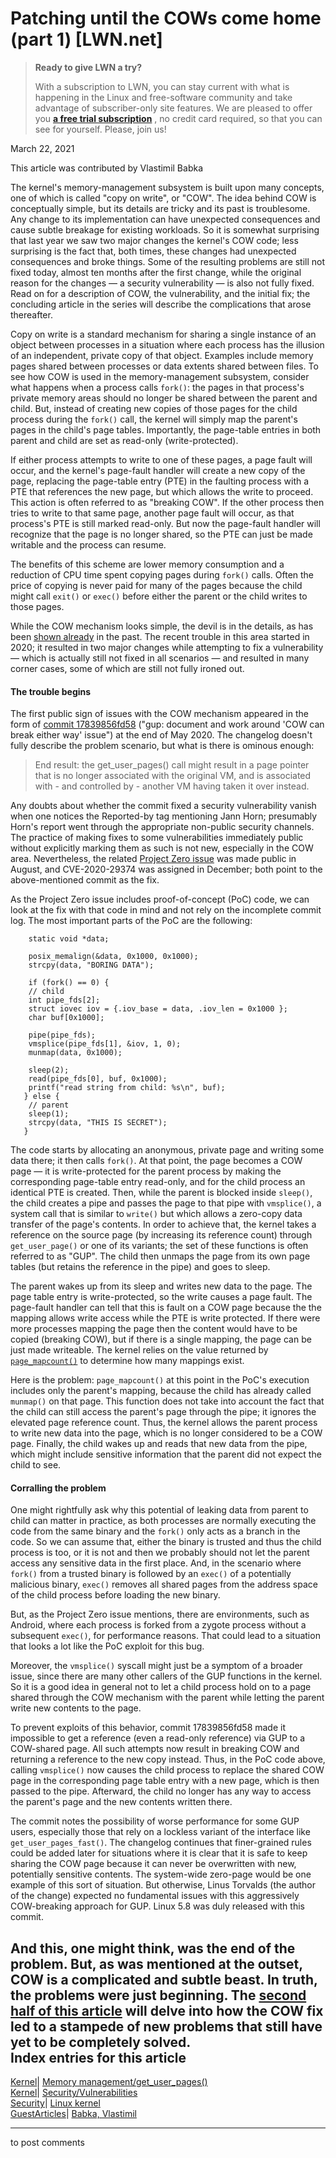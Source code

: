 # Patching until the COWs come home (part 1) [LWN.net]

> **Ready to give LWN a try?**
> 
> With a subscription to LWN, you can stay current with what is happening in the Linux and free-software community and take advantage of subscriber-only site features. We are pleased to offer you **[a free trial subscription](https://lwn.net/Promo/nst-trial/claim)** , no credit card required, so that you can see for yourself. Please, join us! 

March 22, 2021

This article was contributed by Vlastimil Babka

The kernel's memory-management subsystem is built upon many concepts, one of which is called "copy on write", or "COW". The idea behind COW is conceptually simple, but its details are tricky and its past is troublesome. Any change to its implementation can have unexpected consequences and cause subtle breakage for existing workloads. So it is somewhat surprising that last year we saw two major changes the kernel's COW code; less surprising is the fact that, both times, these changes had unexpected consequences and broke things. Some of the resulting problems are still not fixed today, almost ten months after the first change, while the original reason for the changes — a security vulnerability — is also not fully fixed. Read on for a description of COW, the vulnerability, and the initial fix; the concluding article in the series will describe the complications that arose thereafter. 

Copy on write is a standard mechanism for sharing a single instance of an object between processes in a situation where each process has the illusion of an independent, private copy of that object. Examples include memory pages shared between processes or data extents shared between files. To see how COW is used in the memory-management subsystem, consider what happens when a process calls `fork()`: the pages in that process's private memory areas should no longer be shared between the parent and child. But, instead of creating new copies of those pages for the child process during the `fork()` call, the kernel will simply map the parent's pages in the child's page tables. Importantly, the page-table entries in both parent and child are set as read-only (write-protected). 

If either process attempts to write to one of these pages, a page fault will occur, and the kernel's page-fault handler will create a new copy of the page, replacing the page-table entry (PTE) in the faulting process with a PTE that references the new page, but which allows the write to proceed. This action is often referred to as "breaking COW". If the other process then tries to write to that same page, another page fault will occur, as that process's PTE is still marked read-only. But now the page-fault handler will recognize that the page is no longer shared, so the PTE can just be made writable and the process can resume. 

The benefits of this scheme are lower memory consumption and a reduction of CPU time spent copying pages during `fork()` calls. Often the price of copying is never paid for many of the pages because the child might call `exit()` or `exec()` before either the parent or the child writes to those pages. 

While the COW mechanism looks simple, the devil is in the details, as has been [shown already](/Articles/704231/) in the past. The recent trouble in this area started in 2020; it resulted in two major changes while attempting to fix a vulnerability — which is actually still not fixed in all scenarios — and resulted in many corner cases, some of which are still not fully ironed out. 

#### The trouble begins

The first public sign of issues with the COW mechanism appeared in the form of [commit 17839856fd58](https://git.kernel.org/linus/17839856fd58) ("gup: document and work around 'COW can break either way' issue") at the end of May 2020. The changelog doesn't fully describe the problem scenario, but what is there is ominous enough: 

> End result: the get_user_pages() call might result in a page pointer that is no longer associated with the original VM, and is associated with - and controlled by - another VM having taken it over instead. 

Any doubts about whether the commit fixed a security vulnerability vanish when one notices the Reported-by tag mentioning Jann Horn; presumably Horn's report went through the appropriate non-public security channels. The practice of making fixes to some vulnerabilities immediately public without explicitly marking them as such is not new, especially in the COW area. Nevertheless, the related [Project Zero issue](https://bugs.chromium.org/p/project-zero/issues/detail?id=2045) was made public in August, and CVE-2020-29374 was assigned in December; both point to the above-mentioned commit as the fix. 

As the Project Zero issue includes proof-of-concept (PoC) code, we can look at the fix with that code in mind and not rely on the incomplete commit log. The most important parts of the PoC are the following: 
    
    
        static void *data;
    
        posix_memalign(&data, 0x1000, 0x1000);
        strcpy(data, "BORING DATA");
    
        if (fork() == 0) {
    	// child
    	int pipe_fds[2];
    	struct iovec iov = {.iov_base = data, .iov_len = 0x1000 };
    	char buf[0x1000];
    
    	pipe(pipe_fds);
    	vmsplice(pipe_fds[1], &iov, 1, 0);
    	munmap(data, 0x1000);
    
    	sleep(2);
    	read(pipe_fds[0], buf, 0x1000);
    	printf("read string from child: %s\n", buf);
       } else {
    	// parent
    	sleep(1);
    	strcpy(data, "THIS IS SECRET");
       }
    

The code starts by allocating an anonymous, private page and writing some data there; it then calls `fork()`. At that point, the page becomes a COW page — it is write-protected for the parent process by making the corresponding page-table entry read-only, and for the child process an identical PTE is created. Then, while the parent is blocked inside `sleep()`, the child creates a pipe and passes the page to that pipe with `vmsplice()`, a system call that is similar to `write()` but which allows a zero-copy data transfer of the page's contents. In order to achieve that, the kernel takes a reference on the source page (by increasing its reference count) through `get_user_page()` or one of its variants; the set of these functions is often referred to as "GUP". The child then unmaps the page from its own page tables (but retains the reference in the pipe) and goes to sleep. 

The parent wakes up from its sleep and writes new data to the page. The page table entry is write-protected, so the write causes a page fault. The page-fault handler can tell that this is fault on a COW page because the the mapping allows write access while the PTE is write protected. If there were more processes mapping the page then the content would have to be copied (breaking COW), but if there is a single mapping, the page can be just made writeable. The kernel relies on the value returned by [`page_mapcount()`](https://elixir.bootlin.com/linux/latest/source/include/linux/mm.h#L839) to determine how many mappings exist. 

Here is the problem: `page_mapcount()` at this point in the PoC's execution includes only the parent's mapping, because the child has already called `munmap()` on that page. This function does not take into account the fact that the child can still access the parent's page through the pipe; it ignores the elevated page reference count. Thus, the kernel allows the parent process to write new data into the page, which is no longer considered to be a COW page. Finally, the child wakes up and reads that new data from the pipe, which might include sensitive information that the parent did not expect the child to see. 

#### Corralling the problem

One might rightfully ask why this potential of leaking data from parent to child can matter in practice, as both processes are normally executing the code from the same binary and the `fork()` only acts as a branch in the code. So we can assume that, either the binary is trusted and thus the child process is too, or it is not and then we probably should not let the parent access any sensitive data in the first place. And, in the scenario where `fork()` from a trusted binary is followed by an `exec()` of a potentially malicious binary, `exec()` removes all shared pages from the address space of the child process before loading the new binary. 

But, as the Project Zero issue mentions, there are environments, such as Android, where each process is forked from a zygote process without a subsequent `exec()`, for performance reasons. That could lead to a situation that looks a lot like the PoC exploit for this bug. 

Moreover, the `vmsplice()` syscall might just be a symptom of a broader issue, since there are many other callers of the GUP functions in the kernel. So it is a good idea in general not to let a child process hold on to a page shared through the COW mechanism with the parent while letting the parent write new contents to the page. 

To prevent exploits of this behavior, commit 17839856fd58 made it impossible to get a reference (even a read-only reference) via GUP to a COW-shared page. All such attempts now result in breaking COW and returning a reference to the new copy instead. Thus, in the PoC code above, calling `vmsplice()` now causes the child process to replace the shared COW page in the corresponding page table entry with a new page, which is then passed to the pipe. Afterward, the child no longer has any way to access the parent's page and the new contents written there. 

The commit notes the possibility of worse performance for some GUP users, especially those that rely on a lockless variant of the interface like `get_user_pages_fast()`. The changelog continues that finer-grained rules could be added later for situations where it is clear that it is safe to keep sharing the COW page because it can never be overwritten with new, potentially sensitive contents. The system-wide zero-page would be one example of this sort of situation. But otherwise, Linus Torvalds (the author of the change) expected no fundamental issues with this aggressively COW-breaking approach for GUP. Linux 5.8 was duly released with this commit. 

And this, one might think, was the end of the problem. But, as was mentioned at the outset, COW is a complicated and subtle beast. In truth, the problems were just beginning. The [second half of this article](/Articles/849876/) will delve into how the COW fix led to a stampede of new problems that still have yet to be completely solved.  
Index entries for this article  
---  
[Kernel](/Kernel/Index)| [Memory management/get_user_pages()](/Kernel/Index#Memory_management-get_user_pages)  
[Kernel](/Kernel/Index)| [Security/Vulnerabilities](/Kernel/Index#Security-Vulnerabilities)  
[Security](/Security/Index/)| [Linux kernel](/Security/Index/#Linux_kernel)  
[GuestArticles](/Archives/GuestIndex/)| [Babka, Vlastimil](/Archives/GuestIndex/#Babka_Vlastimil)  
  


* * *

to post comments 
